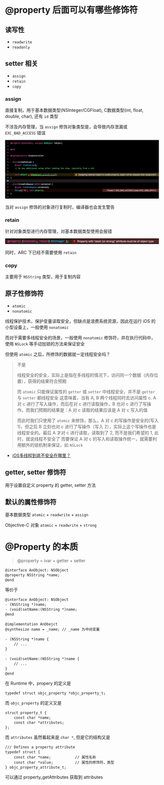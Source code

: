 # @property 后面可以有哪些修饰符

## 读写性
- `readwrite`
- `readonly`

## setter 相关
- `assign`
- `retain`
- `copy`

### assign

直接复制，用于基本数据类型(NSInteger/CGFloat), C数据类型(int, float, double, char), 还有 `id` 类型

不涉及内存管理，当 `assign` 修饰对象类型是，会导致内存泄漏或 `EXC_BAD_ACCESS` 错误

![](media/15243651195699.jpg)

当对 `assign` 修饰的对象进行复制时，编译器也会发生警告

### retain

针对对象类型进行内存管理，对基本数据类型使用会报错

![](media/15243647336983.jpg)

同时，ARC 下已经不需要使用 `retain`

### copy

主要用于 `NSString` 类型，用于复制内容

## 原子性修饰符
- `atomic`
- `nonatomic`

线程保护技术，保护变量读取安全，但缺点是浪费系统资源，因此在运行 iOS 的小型设备上，一般使用 `nonatomic`

而对于需要多线程安全的场景，一般使用 `nonatomic` 修饰符，并在执行代码中，使用 `NSLock` 等手动加锁的方法来保证安全

但使用 `atomic` 之后，所修饰的数据就一定线程安全吗？

> 不是
> 
> 线程安全的安全，实际上是指在多线程的情况下，访问同一个数据（内存位置），获得的结果符合预期
> 
> 而 `atomic` 只能保证属性的 `getter` 或 `setter` 中线程安全，并不是 `getter` 与 `setter` 都线程安全
> 这意味着，当有 A, B 两个线程同时去访问属性 c. A 对 c 进行了写入操作，而后在对 c 进行读取操作，B 也对 c 进行了写操作。而我们预期的结果是：A 对 c 读取的结果应该是 A 对 c 写入的值
> 
> 而此时我们只使用了 `atomic` 来修饰，那么，A 对 c 的写操作是安全的(写入 1)，但之后 B 立刻也对 c 进行了写操作（写入 2），实际上这个写操作也是线程安全的。最后 A 才对 c 进行读取，读取到了 2, 而不是我们希望的 1, 此时，就说线程不安全了
> 而要保证 A 对 c 的写入和读取操作统一，就需要利用额外的锁机制来保证，如 `NSLock`

- [iOS多线程到底不安全在哪里？](http://mrpeak.cn/blog/ios-thread-safety/)

## getter, setter 修饰符

用于设置自定义 property 的 getter, setter 方法

## 默认的属性修饰符

基本数据类型 `atomic` + `readwrite` + `assign`

Objective-C 对象 `atomic` + `readwrite` + `strong`

# @Property 的本质

> @property = ivar + getter + setter

```objc
@interface AnObject: NSObject
@property NSString *name;
@end
```

等价于

```objc
@interface AnObject: NSObject
- (NSString *)name;
- (void)setName:(NSString *)name;
@end

@implementation AnObejct
@synthesize name = _name; // _name 为中间变量

- (NSString *)name {
    // ...
}

- (void)setName:(NSString *)name {
    // ...
}
@end
```

在 Runtime 中，propery 的定义是

```objc
typedef struct objc_property *objc_property_t;
```

而 `objc_property` 的定义又是

```objc
struct property_t {
    const char *name;
    const char *attributes;
};
```

而 `attributes` 虽然看起来是 `char *`, 但是它的结构又是

```objc
/// Defines a property attribute
typedef struct {
    const char *name;           // 属性名称
    const char *value;          // 属性的修饰符，类型
} objc_property_attribute_t;
```

可以通过 property_getAttributes 获取到 attributes



